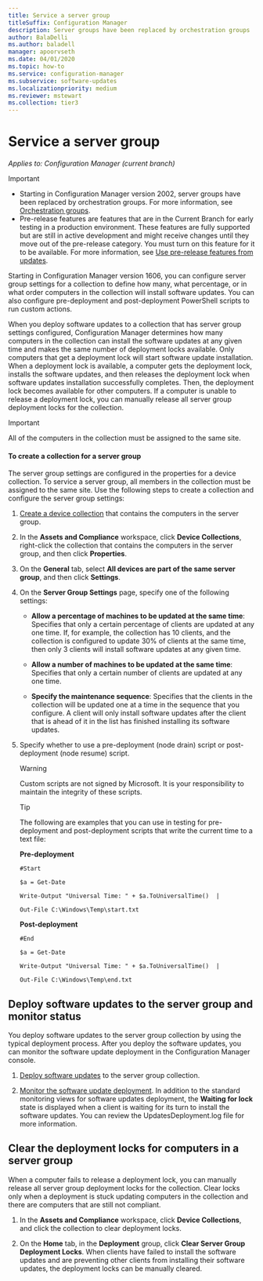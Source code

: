 ```yaml
---
title: Service a server group
titleSuffix: Configuration Manager
description: Server groups have been replaced by orchestration groups
author: BalaDelli
ms.author: baladell
manager: apoorvseth
ms.date: 04/01/2020
ms.topic: how-to
ms.service: configuration-manager
ms.subservice: software-updates
ms.localizationpriority: medium
ms.reviewer: mstewart
ms.collection: tier3
---
```

# Service a server group

*Applies to: Configuration Manager (current branch)*

>[!IMPORTANT]
> - Starting in Configuration Manager version 2002, server groups have been replaced by orchestration groups. For more information, see [Orchestration groups](orchestration-groups.md).
> - Pre-release features are features that are in the Current Branch for early testing in a production environment. These features are fully supported but are still in active development and might receive changes until they move out of the pre-release category. You must turn on this feature for it to be available. For more information, see [Use pre-release features from updates](../../core/servers/manage/pre-release-features.md).

Starting in Configuration Manager version 1606, you can configure server group settings for a collection to define how many, what percentage, or in what order computers in the collection will install software updates. You can also configure pre-deployment and post-deployment PowerShell scripts to run custom actions.

When you deploy software updates to a collection that has server group settings configured, Configuration Manager determines how many computers in the collection can install the software updates at any given time and makes the same number of deployment locks available. Only computers that get a deployment lock will start software update installation. When a deployment lock is available, a computer gets the deployment lock, installs the software updates, and then releases the deployment lock when software updates installation successfully completes. Then, the deployment lock becomes available for other computers. If a computer is unable to release a deployment lock, you can manually release all server group deployment locks for the collection.

>[!IMPORTANT]
>All of the computers in the collection must be assigned to the same site.

#### To create a collection for a server group
The server group settings are configured in the properties for a device collection. To service a server group, all members in the collection must be assigned to the same site. Use the following steps to create a collection and configure the server group settings:
1.  [Create a device collection](../../core/clients/manage/collections/create-collections.md) that contains the computers in the server group.

2.  In the **Assets and Compliance** workspace, click **Device Collections**, right-click the collection that contains the computers in the server group, and then click **Properties**.

3.  On the **General** tab, select **All devices are part of the same server group**, and then click **Settings**.

4.  On the **Server Group Settings** page, specify one of the following settings:

    -   **Allow a percentage of machines to be updated at the same time**: Specifies that only a certain percentage of clients are updated at any one time. If, for example, the collection has 10 clients, and the collection is configured to update 30% of clients at the same time, then only 3 clients will install software updates at any given time.

    -   **Allow a number of machines to be updated at the same time**: Specifies that only a certain number of clients are updated at any one time.

    -   **Specify the maintenance sequence**: Specifies that the clients in the collection will be updated one at a time in the sequence that you configure. A client will only install software updates after the client that is ahead of it in the list has finished installing its software updates.

5.  Specify whether to use a pre-deployment (node drain) script or post-deployment (node resume) script.

    > [!WARNING]
    > Custom scripts are not signed by Microsoft. It is your responsibility to maintain the integrity of these scripts.

    > [!TIP]
    > The following are examples that you can use in testing for pre-deployment and post-deployment scripts that write the current time to a text file:
    >
    >  **Pre-deployment**
    >
    >  `#Start`
    >
    >  `$a = Get-Date`
    >
    >  `Write-Output "Universal Time: " + $a.ToUniversalTime()  |`
    >
    >  `Out-File C:\Windows\Temp\start.txt`
    >
    >  **Post-deployment**
    >
    >  `#End`
    >
    >  `$a = Get-Date`
    >
    >  `Write-Output "Universal Time: " + $a.ToUniversalTime()  |`
    >
    >  `Out-File C:\Windows\Temp\end.txt`

## Deploy software updates to the server group and monitor status
You deploy software updates to the server group collection by using the typical deployment process. After you deploy the software updates, you can monitor the software update deployment in the Configuration Manager console.
1.  [Deploy software updates](manually-deploy-software-updates.md) to the server group collection.

2.  [Monitor the software update deployment](monitor-software-updates.md). In addition to the standard monitoring views for software updates deployment, the **Waiting for lock** state is displayed when a client is waiting for its turn to install the software updates. You can review the UpdatesDeployment.log file for more information.


## Clear the deployment locks for computers in a server group
When a computer fails to release a deployment lock, you can manually release all server group deployment locks for the collection. Clear locks only when a deployment is stuck updating computers in the collection and there are computers that are still not compliant.
1.  In the **Assets and Compliance** workspace, click **Device Collections**, and click the collection to clear deployment locks.

2.  On the **Home** tab, in the **Deployment** group, click **Clear Server Group Deployment Locks**. When clients have failed to install the software updates and are preventing other clients from installing their software updates, the deployment locks can be manually cleared.
